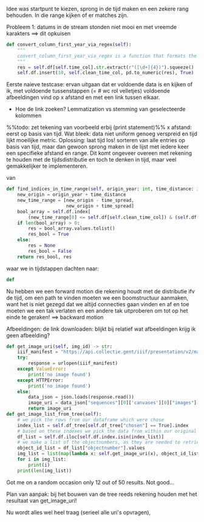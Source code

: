 Idee was startpunt te kiezen, sprong in de tijd maken en een zekere rang behouden. In die range kijken of er matches zijn.

Probleem 1: datums in de stream stonden niet mooi en met vreemde karakters ==> dit opkuisen
```python
def convert_column_first_year_via_regex(self):  
    """  
    convert_column_first_year_via_regex is a function that formats the "converted_creation_date" column in the pd dataframe to something readable    
    """    
    res = self.df[self.time_col].str.extract(r"([\d+]{4})").squeeze()  
    self.df.insert(10, self.clean_time_col, pd.to_numeric(res), True)
```

Eerste naieve testcase: ervan uitgaan dat er voldoende data is en kijken of ik, met voldoende tussenstappen (= # wc rol velletjes) voldoende afbeeldingen vind op x afstand en met een link tussen elkaar.

- Hoe de link zoeken? Lemmatization vs stemming van geselecteerde kolommen

%%todo: zet tekening van voorbeeld erbij (print statement)%%
x afstand: eerst op basis van tijd. Wat bleek: data niet uniform genoeg verspreid en tijd lijkt moeilijke metric.
Oplossing: laat tijd los! sorteren van alle entries op basis van tijd, maar dan gewoon sprong maken in de lijst met iedere keer een specifieke afstand en range. Dit komt ongeveer overeen met rekening te houden met de tijdsdistributie en toch te denken in tijd, maar veel gemakkelijker te implementeren.

van

```python
def find_indices_in_time_range(self, origin_year: int, time_distance: int, time_spread: int) -> (bool, list[int]):  
    new_origin = origin_year + time_distance  
    new_time_range = [new_origin - time_spread,  
                      new_origin + time_spread]  
    bool_array = self.df.index[  
        (new_time_range[0] <= self.df[self.clean_time_col]) & (self.df[self.clean_time_col] <= new_time_range[1])]  
    if len(bool_array) > 0:  
        res = bool_array.values.tolist()  
        res_bool = True  
    else:  
        res = None  
        res_bool = False  
    return res_bool, res
```
waar we in tijdstappen dachten naar:
```python
def 
```


Nu hebben we een forward motion die rekening houdt met de distributie ifv de tijd, om een path te vinden moeten we een boomstructuur aanmaken, want het is niet gezegd dat we altijd connecties gaan vinden en af en toe moeten we een tak verlaten en een andere tak uitproberen om tot op het einde te geraken! ==> backward motion


Afbeeldingen: de link downloaden: blijkt bij relatief wat afbeeldingen krijg ik geen afbeelding?

```python 
def get_image_uri(self, img_id) -> str:  
    iiif_manifest = "https://api.collectie.gent/iiif/presentation/v2/manifest/{}:{}".format(self.institute, img_id)  
    try:  
        response = urlopen(iiif_manifest)  
    except ValueError:  
        print('no image found')  
    except HTTPError:  
        print('no image found')  
    else:  
        data_json = json.loads(response.read())  
        image_uri = data_json["sequences"][0]['canvases'][0]["images"][0]["resource"]["@id"]  
        return image_uri
def get_image_list_from_tree(self):  
    # we pick the rows from our dataframe which were chose  
    index_list = self.df_tree[self.df_tree["chosen"] == True].index  
    # based on these indexes we pick the data from within our original dataframe  
    df_list = self.df.iloc[self.df.index.isin(index_list)]  
    # we make a list of the objectnumbers, as they are needed to retrieve images  
    object_id_list = df_list["objectnumber"].values  
    img_list = list(map(lambda x: self.get_image_uri(x), object_id_list))  
    for i in img_list:  
        print(i)  
    print(len(img_list))
```
Got me on a random occasion only 12 out of 50 results. Not good...

Plan van aanpak: bij het bouwen van de tree reeds rekening houden met het resultaat van get_image_uri!

Nu wordt alles wel heel traag (serieel alle uri's opvragen), 